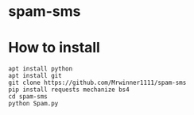 # spam-sms

# How to install 

```apt update && pkg upgrade
apt install python
apt install git
git clone https://github.com/Mrwinner1111/spam-sms
pip install requests mechanize bs4
cd spam-sms
python Spam.py
```
